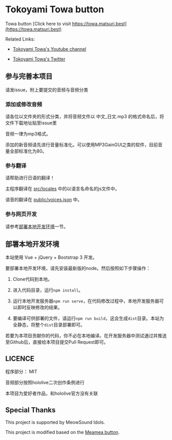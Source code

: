 # Tokoyami Towa button

Towa button [Click here to visit https://towa.matsuri.best](https://towa.matsuri.best)

Related Links:

* [Tokoyami Towa's Youtube channel](https://www.youtube.com/channel/UC1uv2Oq6kNxgATlCiez59hw)

* [Tokoyami Towa's Twitter](https://twitter.com/tokoyamitowa)

## 参与完善本项目

请发issue，附上要提交的音频与音频分类

### 添加或修改音频

请各位以文件夹的形式分类，并将音频文件以 中文_日文.mp3 的格式命名后，将文件下载地址贴至issue里

音频一律为mp3格式。

添加的新音频请先进行音量标准化。可以使用MP3GainGUI之类的软件，目前音量全部标准化为80。

### 参与翻译

请帮助进行日语的翻译！

主程序翻译在 [src/locales](src/locales) 中的以语言名命名的js文件中。

语音的翻译在 [public/voices.json](public/voices.json) 中。

### 参与网页开发

请参考[部署本地开发环境](#部署本地开发环境)一节。

## 部署本地开发环境

本站使用 Vue + jQuery + Bootstrap 3 开发。

要部署本地开发环境，请先安装最新版的node。然后按照如下步骤操作：

1. Clone代码到本地。

2. 进入代码目录，运行`npm install`。

3. 运行本地开发服务器`npm run serve`，在代码修改过程中，本地开发服务器可以即时反映修改的结果。

4. 要编译可供部署的文件，请运行`npm run build`，这会生成`dist`目录。本站为全静态，将整个`dist`目录部署即可。

若要为本项目贡献你的代码，你不必在本地编译。在开发服务器中测试通过并推送至Github后，直接给本项目提交Pull Request即可。

## LICENCE

程序部分： MIT

音频部分按照hololive二次创作条例进行

本项目为爱好者作品，和hololive官方没有关联

## Special Thanks

This project is supported by MeowSound Idols.

This project is modified based on the [Meamea button](https://github.com/zyzsdy/meamea-button).